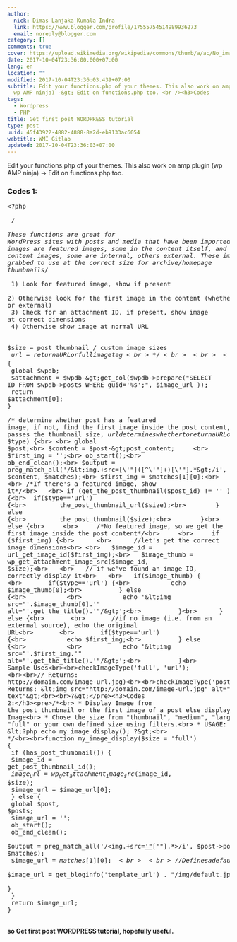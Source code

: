 ```yaml
---
author:
  nick: Dimas Lanjaka Kumala Indra
  link: https://www.blogger.com/profile/17555754514989936273
  email: noreply@blogger.com
category: []
comments: true
cover: https://upload.wikimedia.org/wikipedia/commons/thumb/a/ac/No_image_available.svg/2048px-No_image_available.svg.png
date: 2017-10-04T23:36:00.000+07:00
lang: en
location: ""
modified: 2017-10-04T23:36:03.439+07:00
subtitle: Edit your functions.php of your themes. This also work on amp plugin
  wp AMP ninja) -&gt; Edit on functions.php too. <br /><h3>Codes
tags:
  - Wordpress
  - PHP
title: Get first post WORDPRESS tutorial
type: post
uuid: 45f43922-4882-4888-8a2d-eb9133ac6054
webtitle: WMI Gitlab
updated: 2017-10-04T23:36:03+07:00
---
```


Edit your functions.php of your themes. This also work on amp plugin (wp AMP ninja) -&gt; Edit on functions.php too. <br><h3>Codes 1:</h3><pre>&lt;?php<br><br> /*<br><br>These functions are great for WordPress sites with posts and media that have been imported. Some images are   featured images, some in the content itself, and of the content images, some are internal, others external. These images are grabbed to use at the correct size for archive/homepage thumbnails*/<br><br>  1) Look for featured image, show if present<br>  2) Otherwise look for the first image in the content (whether internal or external)<br>  3) Check for an attachment ID, if present, show image at correct dimensions<br>  4) Otherwise show image at normal URL<br><br>  $size = post thumbnail / custom image sizes<br>  $url = return a URL or full image tag<br>*/<br><br><br>  /*Find the image id from a URL*/<br><br>function url_get_image_id($image_url) {<br>    global $wpdb;<br>    $attachment = $wpdb-&gt;get_col($wpdb-&gt;prepare("SELECT ID FROM $wpdb-&gt;posts WHERE guid='%s';", $image_url )); <br>    return $attachment[0]; <br>}<br><br>/* determine whether post has a featured image, if not, find the first image inside the post content, $size passes the thumbnail size, $url determines whether to return a URL or a full image tag*/<br><br>function checkImageType($size, $type) {<br> <br> global $post;<br> $content = $post-&gt;post_content;     <br> $first_img = '';<br> ob_start();<br> ob_end_clean();<br> $output = preg_match_all('/&lt;img.+src=[\'"]([^\'"]+)[\'"].*&gt;/i', $content, $matches);<br> $first_img = $matches[1][0];<br> <br> /*If there's a featured image, show it*/<br>   <br> if (get_the_post_thumbnail($post_id) != '' ) {<br>  if($type=='url') {<br>         the_post_thumbnail_url($size);<br>        } else {<br>         the_post_thumbnail($size);<br>        }<br>    } else {<br>     <br>     /*No featured image, so we get the first image inside the post content*/<br>     <br>     if ($first_img) {<br>      <br>      //let's get the correct image dimensions<br> <br>   $image_id = url_get_image_id($first_img);<br>   $image_thumb = wp_get_attachment_image_src($image_id, $size);<br>   <br>   // if we've found an image ID, correctly display it<br>   <br>   if($image_thumb) { <br>       if($type=='url') {<br>           echo $image_thumb[0];<br>          } else {<br>           <br>           echo '&lt;img src="'.$image_thumb[0].'" alt="'.get_the_title().'"/&gt;';<br>          }<br>      } else {<br>       <br>       //if no image (i.e. from an external source), echo the original URL<br>       <br>       if($type=='url') {<br>           echo $first_img;<br>          } else {<br>           <br>           echo '&lt;img src="'.$first_img.'" alt="'.get_the_title().'"/&gt;';<br>          }<br>              <br>      }<br>       }<br>    }<br>}<br><br>// Sample Uses<br><br>checkImageType('full', 'url'); <br><br>// Returns: http://domain.com/image-url.jpg)<br><br>checkImageType('post-thumb');<br><br>// Returns: &lt;img src="http://domain.com/image-url.jpg" alt="Alt text"&gt;<br><br>?&gt;</pre><h3>Codes 2:</h3><pre>/*<br> * Display Image from the_post_thumbnail or the first image of a post else display a default Image<br> * Chose the size from "thumbnail", "medium", "large", "full" or your own defined size using filters.<br> * USAGE: &lt;?php echo my_image_display(); ?&gt;<br> */<br><br>function my_image_display($size = 'full') {<br> if (has_post_thumbnail()) {<br>  $image_id = get_post_thumbnail_id();<br>  $image_url = wp_get_attachment_image_src($image_id, $size);<br>  $image_url = $image_url[0];<br> } else {<br>  global $post, $posts;<br>  $image_url = '';<br>  ob_start();<br>  ob_end_clean();<br>  $output = preg_match_all('/&lt;img.+src=[\'"]([^\'"]+)[\'"].*&gt;/i', $post-&gt;post_content, $matches);<br>  $image_url = $matches [1] [0];<br>  <br>  //Defines a default image<br>  if(empty($image_url)){<br>   $image_url = get_bloginfo('template_url') . "/img/default.jpg";<br>  }<br> }<br> return $image_url;<br>}</pre><br><b>so Get first post WORDPRESS tutorial, hopefully useful.</b>